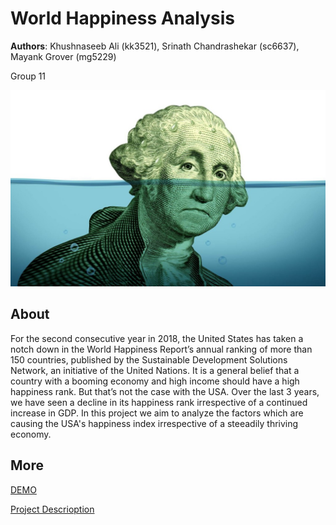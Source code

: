 # World Happiness Analysis
**Authors**: Khushnaseeb Ali (kk3521), Srinath Chandrashekar (sc6637), Mayank Grover (mg5229)

Group 11 

![Screenshot](happy.jpg)


## About
For the second consecutive year in 2018, the United States has taken a notch
down in the World Happiness Report’s annual ranking of more than 150 countries, published by
the Sustainable Development Solutions Network, an initiative of the United Nations. It is a
general belief that a country with a booming economy and high income should have a high
happiness rank. But that’s not the case with the USA. Over the last 3 years, we have seen a
decline in its happiness rank irrespective of a continued increase in GDP. In this project we aim to analyze the factors which are causing 
the USA's happiness index irrespective of a steeadily thriving economy.

## More
[DEMO](https://nyu-vis-fall2018.github.io/project-template/)

[Project Descrioption](proejct.pdf)
